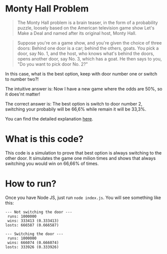 # Monty Hall Problem
> The Monty Hall problem is a brain teaser, in the form of a probability puzzle, loosely based on the American television game show Let's Make a Deal and named after its original host, Monty Hall.

> Suppose you're on a game show, and you're given the choice of three doors: Behind one door is a car; behind the others, goats. You pick a door, say No. 1, and the host, who knows what's behind the doors, opens another door, say No. 3, which has a goat. He then says to you, "Do you want to pick door No. 2?"

In this case, what is the best option, keep with door number one or switch to number two?!

The intuitive answer is: Now I have a new game where the odds are 50%, so it does'nt matter!

The correct answer is: The best option is switch to door number 2, switching your probabily will be 66,6% while remain it will be 33,3%.

You can find the detailed explanation [here](https://en.wikipedia.org/wiki/Monty_Hall_problem).
# What is this code?
This code is a simulation to prove that best option is always switching to the other door.
It simulates the game one milion times and shows that always switching you would win on 66,66% of times.
# How to run?
Once you have Node JS, just run `node index.js`. You will see something like this:
```
--- Not switching the door ---
 runs: 1000000
 wins: 333413 (0.333413)
losts: 666587 (0.666587)

--- Switching the door ---
 runs: 1000000
 wins: 666074 (0.666074)
losts: 333926 (0.333926)
```
